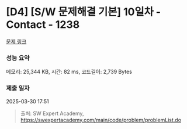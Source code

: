 # [D4] [S/W 문제해결 기본] 10일차 - Contact - 1238 

[문제 링크](https://swexpertacademy.com/main/code/problem/problemDetail.do?contestProbId=AV15B1cKAKwCFAYD) 

### 성능 요약

메모리: 25,344 KB, 시간: 82 ms, 코드길이: 2,739 Bytes

### 제출 일자

2025-03-30 17:51



> 출처: SW Expert Academy, https://swexpertacademy.com/main/code/problem/problemList.do